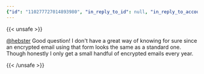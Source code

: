 ```yaml
---
{"id": "110277727014893980", "in_reply_to_id": null, "in_reply_to_account_id": "108296957397560703", "sensitive": false, "spoiler_text": "", "visibility": "unlisted", "language": "en", "replies_count": 0, "reblogs_count": 0, "favourites_count": 0, "edited_at": null, "reblog": null, "application": {"name": "Tusky", "website": "https://tusky.app"}, "account": {"id": "108219415927856966", "username": "brozek", "acct": "brozek", "display_name": "Brandon Rozek", "url": "https://fosstodon.org/@brozek", "uri": "https://fosstodon.org/users/brozek", "avatar": "https://cdn.fosstodon.org/accounts/avatars/108/219/415/927/856/966/original/bae9f46f23936e79.jpg", "avatar_static": "https://cdn.fosstodon.org/accounts/avatars/108/219/415/927/856/966/original/bae9f46f23936e79.jpg", "header": "https://fosstodon.org/headers/original/missing.png", "header_static": "https://fosstodon.org/headers/original/missing.png", "noindex": true, "roles": []}, "media_attachments": [], "mentions": [{"id": "108296957397560703", "username": "hebster", "url": "https://fosstodon.org/@hebster", "acct": "hebster"}], "tags": [], "emojis": [], "card": null, "poll": null, "syndication": "https://fosstodon.org/@brozek/110277727014893980", "date": "2023-04-28T17:56:14.810Z"}
---
```

{{< unsafe >}}
<p><span class="h-card" translate="no"><a href="https://fosstodon.org/@hebster" class="u-url mention">@<span>hebster</span></a></span> Good question! I don&#39;t have a great way of knowing for sure since an encrypted email using that form looks the same as a standard one. Though honestly I only get a small handful of encrypted emails every year.</p>
{{< /unsafe >}}
